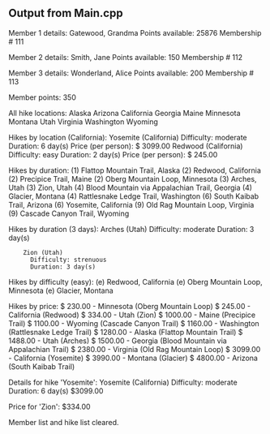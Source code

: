 
## Output from Main.cpp

Member 1 details:
        Gatewood, Grandma
        Points available: 25876
        Membership # 111

Member 2 details:
        Smith, Jane
        Points available: 150
        Membership # 112

Member 3 details:
        Wonderland, Alice
        Points available: 200
        Membership # 113

Member points: 350

All hike locations:
        Alaska
        Arizona
        California
        Georgia
        Maine
        Minnesota
        Montana
        Utah
        Virginia
        Washington
        Wyoming

Hikes by location (California):
        Yosemite (California)
          Difficulty: moderate
          Duration: 6 day(s)
          Price (per person): $ 3099.00
        Redwood (California)
          Difficulty: easy
          Duration: 2 day(s)
          Price (per person): $ 245.00

Hikes by duration:
        (1) Flattop Mountain Trail, Alaska
        (2) Redwood, California
        (2) Precipice Trail, Maine
        (2) Oberg Mountain Loop, Minnesota
        (3) Arches, Utah
        (3) Zion, Utah
        (4) Blood Mountain via Appalachian Trail, Georgia
        (4) Glacier, Montana
        (4) Rattlesnake Ledge Trail, Washington
        (6) South Kaibab Trail, Arizona
        (6) Yosemite, California
        (9) Old Rag Mountain Loop, Virginia
        (9) Cascade Canyon Trail, Wyoming

Hikes by duration (3 days):
        Arches (Utah)
          Difficulty: moderate
          Duration: 3 day(s)

        Zion (Utah)
          Difficulty: strenuous
          Duration: 3 day(s)


Hikes by difficulty (easy):
        (e) Redwood, California
        (e) Oberg Mountain Loop, Minnesota
        (e) Glacier, Montana

Hikes by price:
        $  230.00 - Minnesota (Oberg Mountain Loop)
        $  245.00 - California (Redwood)
        $  334.00 - Utah (Zion)
        $ 1000.00 - Maine (Precipice Trail)
        $ 1100.00 - Wyoming (Cascade Canyon Trail)
        $ 1160.00 - Washington (Rattlesnake Ledge Trail)
        $ 1280.00 - Alaska (Flattop Mountain Trail)
        $ 1488.00 - Utah (Arches)
        $ 1500.00 - Georgia (Blood Mountain via Appalachian Trail)
        $ 2380.00 - Virginia (Old Rag Mountain Loop)
        $ 3099.00 - California (Yosemite)
        $ 3990.00 - Montana (Glacier)
        $ 4800.00 - Arizona (South Kaibab Trail)

Details for hike 'Yosemite':
        Yosemite (California)
          Difficulty: moderate
          Duration: 6 day(s)
          $3099.00

Price for 'Zion': $334.00

Member list and hike list cleared.